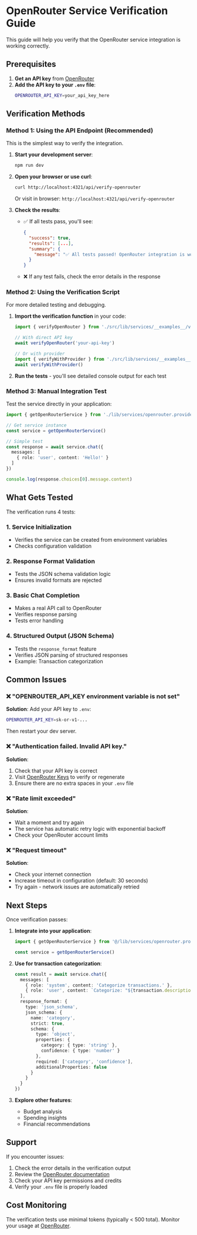 # OpenRouter Service Verification Guide

This guide will help you verify that the OpenRouter service integration is working correctly.

## Prerequisites

1. **Get an API key** from [OpenRouter](https://openrouter.ai/keys)
2. **Add the API key to your `.env` file**:
   ```bash
   OPENROUTER_API_KEY=your_api_key_here
   ```

## Verification Methods

### Method 1: Using the API Endpoint (Recommended)

This is the simplest way to verify the integration.

1. **Start your development server**:
   ```bash
   npm run dev
   ```

2. **Open your browser or use curl**:
   ```bash
   curl http://localhost:4321/api/verify-openrouter
   ```

   Or visit in browser: `http://localhost:4321/api/verify-openrouter`

3. **Check the results**:
   - ✅ If all tests pass, you'll see:
     ```json
     {
       "success": true,
       "results": [...],
       "summary": {
         "message": "✅ All tests passed! OpenRouter integration is working correctly."
       }
     }
     ```
   - ❌ If any test fails, check the error details in the response

### Method 2: Using the Verification Script

For more detailed testing and debugging.

1. **Import the verification function** in your code:
   ```typescript
   import { verifyOpenRouter } from './src/lib/services/__examples__/verify-openrouter'
   
   // With direct API key
   await verifyOpenRouter('your-api-key')
   
   // Or with provider
   import { verifyWithProvider } from './src/lib/services/__examples__/verify-openrouter'
   await verifyWithProvider()
   ```

2. **Run the tests** - you'll see detailed console output for each test

### Method 3: Manual Integration Test

Test the service directly in your application:

```typescript
import { getOpenRouterService } from './lib/services/openrouter.provider'

// Get service instance
const service = getOpenRouterService()

// Simple test
const response = await service.chat({
  messages: [
    { role: 'user', content: 'Hello!' }
  ]
})

console.log(response.choices[0].message.content)
```

## What Gets Tested

The verification runs 4 tests:

### 1. **Service Initialization**
- Verifies the service can be created from environment variables
- Checks configuration validation

### 2. **Response Format Validation**
- Tests the JSON schema validation logic
- Ensures invalid formats are rejected

### 3. **Basic Chat Completion**
- Makes a real API call to OpenRouter
- Verifies response parsing
- Tests error handling

### 4. **Structured Output (JSON Schema)**
- Tests the `response_format` feature
- Verifies JSON parsing of structured responses
- Example: Transaction categorization

## Common Issues

### ❌ "OPENROUTER_API_KEY environment variable is not set"

**Solution**: Add your API key to `.env`:
```bash
OPENROUTER_API_KEY=sk-or-v1-...
```

Then restart your dev server.

### ❌ "Authentication failed. Invalid API key."

**Solution**: 
1. Check that your API key is correct
2. Visit [OpenRouter Keys](https://openrouter.ai/keys) to verify or regenerate
3. Ensure there are no extra spaces in your `.env` file

### ❌ "Rate limit exceeded"

**Solution**: 
- Wait a moment and try again
- The service has automatic retry logic with exponential backoff
- Check your OpenRouter account limits

### ❌ "Request timeout"

**Solution**:
- Check your internet connection
- Increase timeout in configuration (default: 30 seconds)
- Try again - network issues are automatically retried

## Next Steps

Once verification passes:

1. **Integrate into your application**:
   ```typescript
   import { getOpenRouterService } from '@/lib/services/openrouter.provider'
   
   const service = getOpenRouterService()
   ```

2. **Use for transaction categorization**:
   ```typescript
   const result = await service.chat({
     messages: [
       { role: 'system', content: 'Categorize transactions.' },
       { role: 'user', content: `Categorize: "${transaction.description}"` }
     ],
     response_format: {
       type: 'json_schema',
       json_schema: {
         name: 'category',
         strict: true,
         schema: {
           type: 'object',
           properties: {
             category: { type: 'string' },
             confidence: { type: 'number' }
           },
           required: ['category', 'confidence'],
           additionalProperties: false
         }
       }
     }
   })
   ```

3. **Explore other features**:
   - Budget analysis
   - Spending insights
   - Financial recommendations

## Support

If you encounter issues:

1. Check the error details in the verification output
2. Review the [OpenRouter documentation](https://openrouter.ai/docs)
3. Check your API key permissions and credits
4. Verify your `.env` file is properly loaded

## Cost Monitoring

The verification tests use minimal tokens (typically < 500 total). Monitor your usage at [OpenRouter](https://openrouter.ai/activity).
